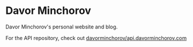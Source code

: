 # Davor Minchorov

Davor Minchorov's personal website and blog.

For the API repository, check out [davorminchorov/api.davorminchorov.com](https://github.com/davorminchorov/api.davorminchorov.com)
